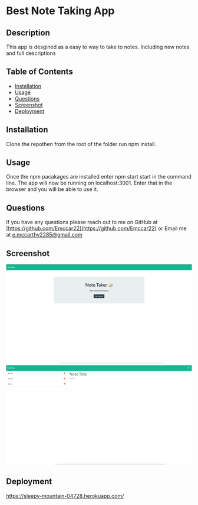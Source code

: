 # Best Note Taking App

## Description

This app is desgined as a easy to way to take to notes. Including new notes and full descriptions

## Table of Contents

* [Installation](#installation)
* [Usage](#usage)
* [Questions](#questions)
* [Screenshot](#screenshot)
* [Deployment](#deployment)

## Installation

Clone the repothen from the root of the folder run npm install.

## Usage

Once the npm pacakages are installed enter npm start start in the command line.  The app will now be running on localhost:3001.  Enter that in the browser and you will be able to use it.

## Questions

If you have any questions please reach out to me on GitHub at [https://github.com/Emccar22](https://github.com/Emccar22) or Email me at [e.mccarthy2285@gmail.com](mailto:e.mccarthy2285@gmail.com)

## Screenshot

![screenshot](./public/assets/images/screenshot2.png)
![screenshot](./public/assets/images/screenshot1.png)

## Deployment

https://sleepy-mountain-04728.herokuapp.com/